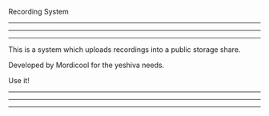 
Recording System

-------------------------------------------------------------------
*******************************************************************
-------------------------------------------------------------------

This is a system which uploads recordings into a public storage share.

Developed by Mordicool for the yeshiva needs.

Use it!

-------------------------------------------------------------------
*******************************************************************
-------------------------------------------------------------------